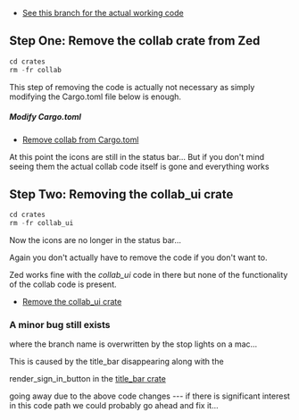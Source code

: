 
- [See this branch for the actual working code](https://github.com/stormasm/zed/tree/no-collab)

## Step One: Remove the collab crate from Zed

```rust
cd crates
rm -fr collab
```

This step of removing the code is actually not necessary as simply modifying
the Cargo.toml file below is enough.

##### Modify Cargo.toml

- [Remove collab from Cargo.toml](https://github.com/stormasm/zed/commit/d2a884b20d75e64cce2c6381df81926d7ce919aa)

At this point the icons are still in the status bar...  But if you don't
mind seeing them the actual collab code itself is gone and everything works

## Step Two: Removing the collab_ui crate

```rust
cd crates
rm -fr collab_ui
```

Now the icons are no longer in the status bar...

Again you don't actually have to remove the code if you don't want to.  

Zed works fine with the *collab_ui* code in there but none of the functionality of
the collab code is present.

- [Remove the collab_ui crate](https://github.com/zed-industries/zed/commit/e6ba7d59b42839bf80b8f7979cc795ab58c6b1ff)

### A minor bug still exists

where the branch name is overwritten by the stop lights on a mac...

This is caused by the title_bar disappearing along with the

render_sign_in_button in the [title_bar crate](https://github.com/zed-industries/zed/blob/main/crates/title_bar/src/title_bar.rs)

going away due to the above code changes --- if there is significant interest in this
code path we could probably go ahead and fix it...
